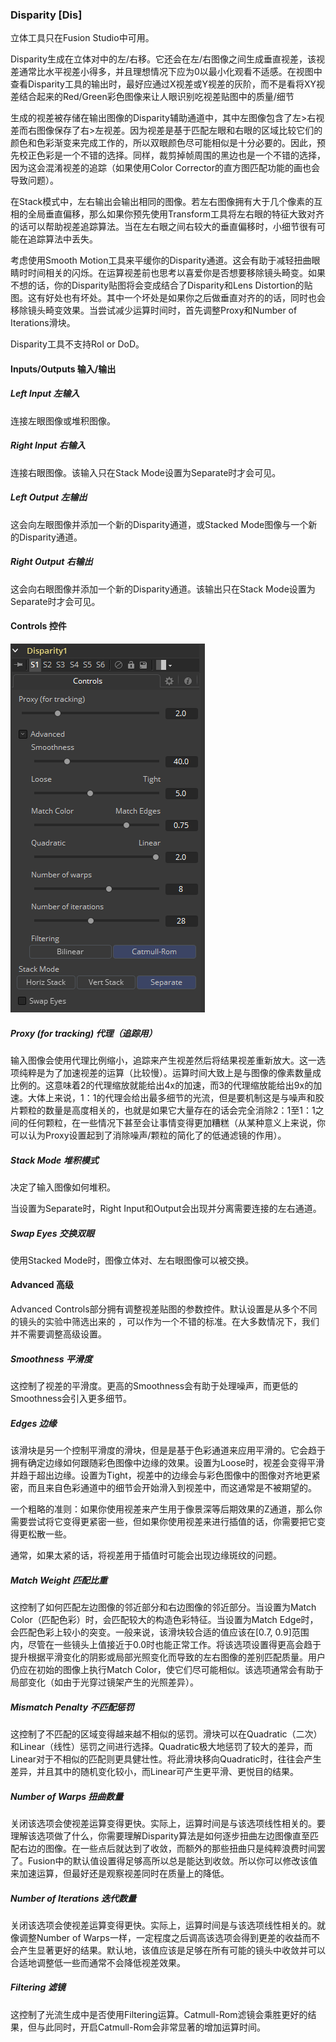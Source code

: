 ### Disparity [Dis]

立体工具只在Fusion Studio中可用。

Disparity生成在立体对中的左/右移。它还会在左/右图像之间生成垂直视差，该视差通常比水平视差小得多，并且理想情况下应为0以最小化观看不适感。在视图中查看Disparity工具的输出时，最好应通过X视差或Y视差的灰阶，而不是看将XY视差结合起来的Red/Green彩色图像来让人眼识别吃视差贴图中的质量/细节

生成的视差被存储在输出图像的Disparity辅助通道中，其中左图像包含了左>右视差而右图像保存了右>左视差。因为视差是基于匹配左眼和右眼的区域比较它们的颜色和色彩渐变来完成工作的，所以双眼颜色尽可能相似是十分必要的。因此，预先校正色彩是一个不错的选择。同样，裁剪掉帧周围的黑边也是一个不错的选择，因为这会混淆视差的追踪（如果使用Color Corrector的直方图匹配功能的画也会导致问题）。

在Stack模式中，左右输出会输出相同的图像。若左右图像拥有大于几个像素的互相的全局垂直偏移，那么如果你预先使用Transform工具将左右眼的特征大致对齐的话可以帮助视差追踪算法。当在左右眼之间右较大的垂直偏移时，小细节很有可能在追踪算法中丢失。

考虑使用Smooth Motion工具来平缓你的Disparity通道。这会有助于减轻扭曲眼睛时时间相关的闪烁。在运算视差前也思考以喜爱你是否想要移除镜头畸变。如果不想的话，你的Disparity贴图将会变成结合了Disparity和Lens Distortion的贴图。这有好处也有坏处。其中一个坏处是如果你之后做垂直对齐的的话，同时也会移除镜头畸变效果。当尝试减少运算时间时，首先调整Proxy和Number of Iterations滑块。

Disparity工具不支持RoI or DoD。

#### Inputs/Outputs 输入/输出

##### Left Input 左输入

连接左眼图像或堆积图像。

##### Right Input 右输入

连接右眼图像。该输入只在Stack Mode设置为Separate时才会可见。

##### Left Output 左输出

这会向左眼图像并添加一个新的Disparity通道，或Stacked Mode图像与一个新的Disparity通道。

##### Right Output 右输出

这会向右眼图像并添加一个新的Disparity通道。该输出只在Stack Mode设置为Separate时才会可见。

#### Controls 控件

![Dis_Controls](images/Dis_Controls.png)

##### Proxy (for tracking) 代理（追踪用）

输入图像会使用代理比例缩小，追踪来产生视差然后将结果视差重新放大。这一选项纯粹是为了加速视差的运算（比较慢）。运算时间大致上是与图像的像素数量成比例的。这意味着2的代理缩放就能给出4x的加速，而3的代理缩放能给出9x的加速。大体上来说，1：1的代理会给出最多细节的光流，但是要机制这是与噪声和胶片颗粒的数量是高度相关的，也就是如果它大量存在的话会完全消除2：1至1：1之间的任何颗粒，在一些情况下甚至会让事情变得更加糟糕（从某种意义上来说，你可以认为Proxy设置起到了消除噪声/颗粒的简化了的低通滤镜的作用）。

##### Stack Mode 堆积模式

决定了输入图像如何堆积。

当设置为Separate时，Right Input和Output会出现并分离需要连接的左右通道。

##### Swap Eyes 交换双眼

使用Stacked Mode时，图像立体对、左右眼图像可以被交换。

#### Advanced 高级

Advanced Controls部分拥有调整视差贴图的参数控件。默认设置是从多个不同的镜头的实验中筛选出来的 ，可以作为一个不错的标准。在大多数情况下，我们并不需要调整高级设置。

##### Smoothness 平滑度

这控制了视差的平滑度。更高的Smoothness会有助于处理噪声，而更低的Smoothness会引入更多细节。

##### Edges 边缘

该滑块是另一个控制平滑度的滑块，但是是基于色彩通道来应用平滑的。它会趋于拥有确定边缘如何跟随彩色图像中边缘的效果。设置为Loose时，视差会变得平滑并趋于超出边缘。设置为Tight，视差中的边缘会与彩色图像中的图像对齐地更紧密，而且来自色彩通道中的细节会开始滑入到视差中，而这通常是不被期望的。

一个粗略的准则：如果你使用视差来产生用于像景深等后期效果的Z通道，那么你需要尝试将它变得更紧密一些，但如果你使用视差来进行插值的话，你需要把它变得更松散一些。

通常，如果太紧的话，将视差用于插值时可能会出现边缘斑纹的问题。

##### Match Weight 匹配比重

这控制了如何匹配左边图像的邻近部分和右边图像的邻近部分。当设置为Match Color（匹配色彩）时，会匹配较大的构造色彩特征。当设置为Match Edge时，会匹配色彩上较小的突变。一般来说，该滑块较合适的值应该在[0.7, 0.9]范围内，尽管在一些镜头上值接近于0.0时也能正常工作。将该选项设置得更高会趋于提升根据平滑变化的阴影或局部光照变化而导致的左右图像的差别匹配质量。用户仍应在初始的图像上执行Match Color，使它们尽可能相似。该选项通常会有助于局部变化（如由于光穿过镜架产生的光照差异）。

##### Mismatch Penalty 不匹配惩罚

这控制了不匹配的区域变得越来越不相似的惩罚。滑块可以在Quadratic（二次）和Linear（线性）惩罚之间进行选择。Quadratic极大地惩罚了较大的差异，而Linear对于不相似的匹配则更具健壮性。将此滑块移向Quadratic时，往往会产生差异，并且其中的随机变化较小，而Linear可产生更平滑、更悦目的结果。

##### Number of Warps 扭曲数量

关闭该选项会使视差运算变得更快。实际上，运算时间是与该选项线性相关的。要理解该选项做了什么，你需要理解Disparity算法是如何逐步扭曲左边图像直至匹配右边的图像。在一些点后就达到了收敛，而额外的那些扭曲只是纯粹浪费时间罢了。Fusion中的默认值设置得足够高所以总是能达到收敛。所以你可以修改该值来加速运算，但最好还是观察视差同时在质量上的降低。

##### Number of Iterations 迭代数量

关闭该选项会使视差运算变得更快。实际上，运算时间是与该选项线性相关的。就像调整Number of Warps一样，一定程度之后调高该选项会得到更差的收益而不会产生显著更好的结果。默认地，该值应该是足够在所有可能的镜头中收敛并可以合适地调整低一些而通常不会降低视差效果。

##### Filtering 滤镜

这控制了光流生成中是否使用Filtering运算。Catmull-Rom滤镜会乘胜更好的结果，但与此同时，开启Catmull-Rom会非常显著的增加运算时间。